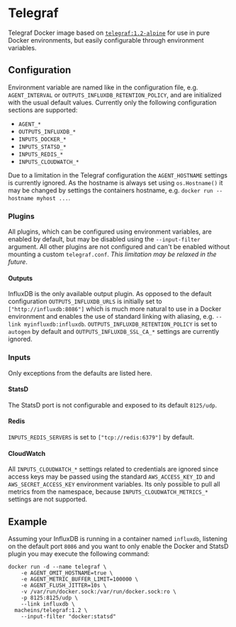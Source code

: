 # Telegraf

Telegraf Docker image based on [`telegraf:1.2-alpine`](https://hub.docker.com/_/telegraf/) for use in pure Docker environments, but easily configurable through environment variables.

## Configuration

Environment variable are named like in the configuration file, e.g. `AGENT_INTERVAL` or `OUTPUTS_INFLUXDB_RETENTION_POLICY`, and are initialized with the usual default values. Currently only the following configuration sections are supported:
- `AGENT_*`
- `OUTPUTS_INFLUXDB_*`
- `INPUTS_DOCKER_*`
- `INPUTS_STATSD_*`
- `INPUTS_REDIS_*`
- `INPUTS_CLOUDWATCH_*`

Due to a limitation in the Telegraf configuration the `AGENT_HOSTNAME` settings is currently ignored. As the hostname is always set using `os.Hostname()` it may be changed by settings the containers hostname, e.g. `docker run --hostname myhost ...`.

### Plugins

All plugins, which can be configured using environment variables, are enabled by default, but may be disabled using the `--input-filter` argument. All other plugins are not configured and can't be enabled without mounting a custom `telegraf.conf`. *This limitation may be relaxed in the future*.

#### Outputs

InfluxDB is the only available output plugin. As opposed to the default configuration `OUTPUTS_INFLUXDB_URLS` is initially set to `["http://influxdb:8086"]` which is much more natural to use in a Docker environment and enables the use of standard linking with aliasing, e.g. `--link myinfluxdb:influxdb`. `OUTPUTS_INFLUXDB_RETENTION_POLICY` is set to `autogen` by default and `OUTPUTS_INFLUXDB_SSL_CA_*` settings are currently ignored.

### Inputs

Only exceptions from the defaults are listed here.

#### StatsD

The StatsD port is not configurable and exposed to its default `8125/udp`.

#### Redis

`INPUTS_REDIS_SERVERS` is set to `["tcp://redis:6379"]` by default.

#### CloudWatch

All `INPUTS_CLOUDWATCH_*` settings related to credentials are ignored since access keys may be passed using the standard `AWS_ACCESS_KEY_ID` and `AWS_SECRET_ACCESS_KEY` environment variables. Its only possible to pull all metrics from the namespace, because `INPUTS_CLOUDWATCH_METRICS_*` settings are not supported.

## Example

Assuming your InfluxDB is running in a container named `influxdb`, listening on the default port `8086` and you want to only enable the Docker and StatsD plugin you may execute the following command:
```
docker run -d --name telegraf \
    -e AGENT_OMIT_HOSTNAME=true \
    -e AGENT_METRIC_BUFFER_LIMIT=100000 \
    -e AGENT_FLUSH_JITTER=10s \
    -v /var/run/docker.sock:/var/run/docker.sock:ro \
    -p 8125:8125/udp \
    --link influxdb \
  macheins/telegraf:1.2 \
    --input-filter "docker:statsd"
```
